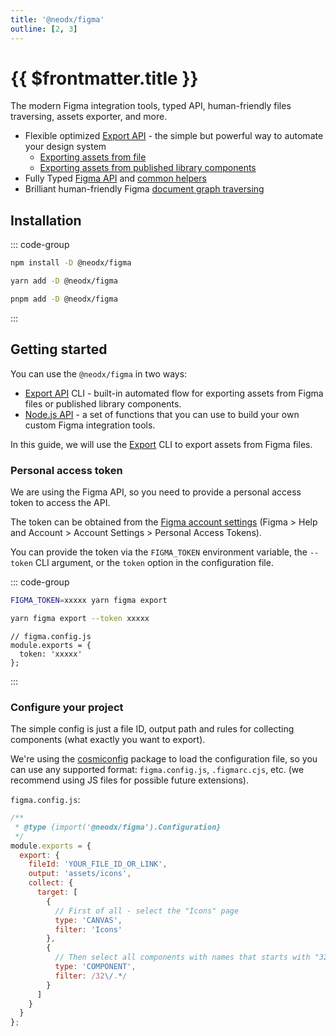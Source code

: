 ```yaml
---
title: '@neodx/figma'
outline: [2, 3]
---
```


# {{ $frontmatter.title }}

The modern Figma integration tools, typed API, human-friendly files traversing, assets exporter, and more.

- Flexible optimized [Export API](./api/export/) - the simple but powerful way to automate your design system
  - [Exporting assets from file](recipes/export-file-assets.md)
  - [Exporting assets from published library components](./recipes/export-published-components.md)
- Fully Typed [Figma API](./api/figma-api.md) and [common helpers](./api/low-level/utils.md)
- Brilliant human-friendly Figma [document graph traversing](./recipes/traverse-figma-file.md)

## Installation

::: code-group

```bash [npm]
npm install -D @neodx/figma
```

```bash [yarn]
yarn add -D @neodx/figma
```

```bash [pnpm]
pnpm add -D @neodx/figma
```

:::

## Getting started

You can use the `@neodx/figma` in two ways:

- [Export API](./api/export/) CLI - built-in automated flow for exporting assets from Figma files or published library components.
- [Node.js API](./api/low-level/) - a set of functions that you can use to build your own custom Figma integration tools.

In this guide, we will use the [Export](./api/export/) CLI to export assets from Figma files.

### Personal access token

We are using the Figma API, so you need to provide a personal access token to access the API.

The token can be obtained from the [Figma account settings](https://www.figma.com/developers/api#access-tokens) (Figma > Help and Account > Account Settings > Personal Access Tokens).

You can provide the token via the `FIGMA_TOKEN` environment variable, the `--token` CLI argument, or the `token` option in the configuration file.

::: code-group

```bash [Environment variable]
FIGMA_TOKEN=xxxxx yarn figma export
```

```bash [CLI argument]
yarn figma export --token xxxxx
```

```js{3} [Configuration file (not recommended)]
// figma.config.js
module.exports = {
  token: 'xxxxx'
};
```

:::

### Configure your project

The simple config is just a file ID, output path and rules for collecting components (what exactly you want to export).

We're using the [cosmiconfig](https://www.npmjs.com/package/cosmiconfig) package to load the configuration file, so you can use any supported format:
`figma.config.js`, `.figmarc.cjs`, etc. (we recommend using JS files for possible future extensions).

`figma.config.js`:

```javascript
/**
 * @type {import('@neodx/figma').Configuration}
 */
module.exports = {
  export: {
    fileId: 'YOUR_FILE_ID_OR_LINK',
    output: 'assets/icons',
    collect: {
      target: [
        {
          // First of all - select the "Icons" page
          type: 'CANVAS',
          filter: 'Icons'
        },
        {
          // Then select all components with names that starts with "32/"
          type: 'COMPONENT',
          filter: /32\/.*/
        }
      ]
    }
  }
};
```
